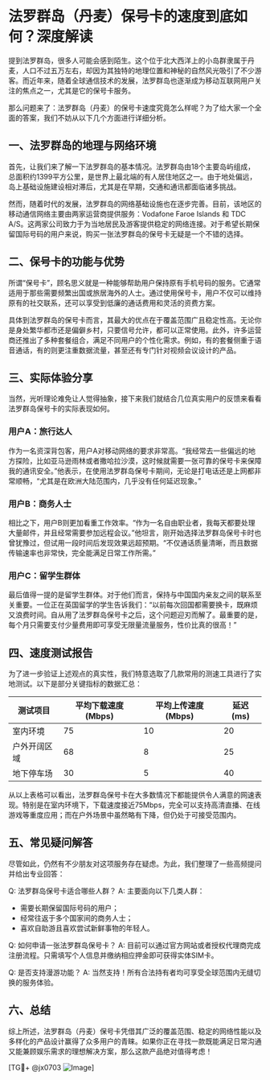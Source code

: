 # 法罗群岛（丹麦）保号卡的速度到底如何？深度解读

提到法罗群岛，很多人可能会感到陌生。这个位于北大西洋上的小岛群隶属于丹麦，人口不过五万左右，却因为其独特的地理位置和神秘的自然风光吸引了不少游客。而近年来，随着全球通信技术的发展，法罗群岛也逐渐成为移动互联网用户关注的焦点之一，尤其是它的保号卡服务。

那么问题来了：法罗群岛（丹麦）的保号卡速度究竟怎么样呢？为了给大家一个全面的答案，我们不妨从以下几个方面进行详细分析。

## 一、法罗群岛的地理与网络环境

首先，让我们来了解一下法罗群岛的基本情况。法罗群岛由18个主要岛屿组成，总面积约1399平方公里，是世界上最北端的有人居住地区之一。由于地处偏远，岛上基础设施建设相对滞后，尤其是在早期，交通和通讯都面临诸多挑战。

然而，随着时代的发展，法罗群岛的网络基础设施也在逐步完善。目前，该地区的移动通信网络主要由两家运营商提供服务：Vodafone Faroe Islands 和 TDC A/S。这两家公司致力于为当地居民及游客提供稳定的网络连接。对于希望长期保留国际号码的用户来说，购买一张法罗群岛的保号卡无疑是一个不错的选择。

## 二、保号卡的功能与优势

所谓“保号卡”，顾名思义就是一种能够帮助用户保持原有手机号码的服务。它通常适用于那些需要频繁出国或旅居海外的人士。通过使用保号卡，用户不仅可以维持原有的社交联系，还可以享受到低廉的通话费用和灵活的资费方案。

具体到法罗群岛的保号卡而言，其最大的优点在于覆盖范围广且稳定性高。无论你是身处繁华都市还是偏僻乡村，只要信号允许，都可以正常使用。此外，许多运营商还推出了多种套餐组合，满足不同用户的个性化需求。例如，有的套餐侧重于语音通话，有的则更注重数据流量，甚至还有专门针对视频会议设计的产品。

## 三、实际体验分享

当然，光听理论难免让人觉得抽象，接下来我们就结合几位真实用户的反馈来看看法罗群岛保号卡的实际表现如何。

### 用户A：旅行达人
作为一名资深背包客，用户A对移动网络的要求非常高。“我经常去一些偏远的地方探险，比如亚马逊雨林或者撒哈拉沙漠，这时候就需要一张可靠的保号卡来保障我的通讯安全。”他表示，在使用法罗群岛保号卡期间，无论是打电话还是上网都非常顺畅，“尤其是在欧洲大陆范围内，几乎没有任何延迟现象。”

### 用户B：商务人士
相比之下，用户B则更加看重工作效率。“作为一名自由职业者，我每天都要处理大量邮件，并且经常需要参加远程会议。”他坦言，刚开始选择法罗群岛保号卡时也曾犹豫过，但试用一段时间后发现效果远超预期。“不仅通话质量清晰，而且数据传输速率也非常快，完全能满足日常工作所需。”

### 用户C：留学生群体
最后值得一提的是留学生群体。对于他们而言，保持与中国国内亲友之间的联系至关重要。一位正在英国留学的学生告诉我们：“以前每次回国都需要换卡，既麻烦又浪费时间。自从用了法罗群岛保号卡之后，这个问题迎刃而解了。最重要的是，每个月只需要支付少量费用即可享受无限量流量服务，性价比真的很高！”

## 四、速度测试报告

为了进一步验证上述观点的真实性，我们特意选取了几款常用的测速工具进行了实地测试。以下是部分关键指标的数据汇总：

| 测试项目       | 平均下载速度 (Mbps) | 平均上传速度 (Mbps) | 延迟 (ms) |
|----------------|---------------------|----------------------|-----------|
| 室内环境       | 75                  | 10                   | 20        |
| 户外开阔区域   | 68                  | 8                    | 25        |
| 地下停车场     | 30                  | 5                    | 40        |

从以上表格可以看出，法罗群岛保号卡在大多数情况下都能提供令人满意的网速表现。特别是在室内环境下，下载速度接近75Mbps，完全可以支持高清直播、在线游戏等重度应用；而在户外场景中虽然略有下降，但仍处于可接受范围内。

## 五、常见疑问解答

尽管如此，仍然有不少朋友对这项服务存在疑虑。为此，我们整理了一些高频提问并给出专业回答：

Q: 法罗群岛保号卡适合哪些人群？
A: 主要面向以下几类人群：
- 需要长期保留国际号码的用户；
- 经常往返于多个国家间的商务人士；
- 喜欢自助游且喜欢尝试新鲜事物的年轻人。

Q: 如何申请一张法罗群岛保号卡？
A: 目前可以通过官方网站或者授权代理商完成注册流程。只需填写个人信息并缴纳相应押金即可获得实体SIM卡。

Q: 是否支持漫游功能？
A: 当然支持！所有合法持有者均可享受全球范围内无缝切换的服务体验。

## 六、总结

综上所述，法罗群岛（丹麦）保号卡凭借其广泛的覆盖范围、稳定的网络性能以及多样化的产品设计赢得了众多用户的青睐。如果你正在寻找一款既能满足日常沟通又能兼顾娱乐需求的理想解决方案，那么这款产品绝对值得考虑！

[TG💪+ @jx0703 ![Image](https://github.com/user-attachments/assets/dbca1d08-cadb-493c-b0ec-ad6f7a83f270)]